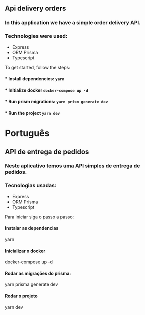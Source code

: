 ## Api delivery orders
### In this application we have a simple order delivery API.

### Technologies were used:

* Express
* ORM Prisma
* Typescript

To get started, follow the steps:

#### * Install dependencies: ```yarn```

#### * Initialize docker ```docker-compose up -d```

#### * Run prism migrations: ```yarn prism generate dev```

#### * Run the project ```yarn dev```




# Português

## API de entrega de pedidos

### Neste aplicativo temos uma API simples de entrega de pedidos.

### Tecnologias usadas:

* Express
* ORM Prisma
* Typescript

Para iniciar siga o passo a passo:

#### Instalar as dependencias
yarn

#### Inicializar o docker
docker-compose up -d

#### Rodar as migrações do prisma:
yarn prisma generate dev

#### Rodar o projeto
yarn dev
